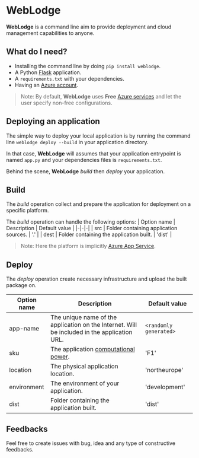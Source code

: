 # WebLodge

**WebLodge** is a command line aim to provide deployment and cloud management capabilities to anyone.

## What do I need?

- Installing the command line by doing `pip install weblodge`.
- A Python [Flask](https://flask.palletsprojects.com/en/2.3.x/) application.
- A `requirements.txt` with your dependencies. 
- Having an [Azure account](https://azure.microsoft.com/en-us/free).

> Note: By default, **WebLodge** uses **Free** [Azure services](https://azure.microsoft.com/en-us/pricing/free-services) and let the user specify non-free configurations.


## Deploying an application

The simple way to deploy your local application is by running the command line `weblodge deploy --build` in your application directory.

In that case, **WebLodge** will assumes that your application entrypoint is named `app.py` and your dependencies files is `requirements.txt`.

Behind the scene, **WebLodge** *build* then *deploy* your application.

## Build

The *build* operation collect and prepare the application for deployment on a specific platform.

The *build* operation can handle the following options:
| Option name | Description | Default value |
|-|-|-|
| src | Folder containing application sources. | '.' |
| dest | Folder containing the application built. | 'dist' |

> Note: Here the platform is implicitly [Azure App Service](https://azure.microsoft.com/en-us/products/app-service/web).


## Deploy

The *deploy* operation create necessary infrastructure and upload the built package on.

| Option name | Description | Default value |
|-|-|-|
| app-name | The unique name of the application on the Internet. Will be included in the application URL. | `<randomly generated>` |
| sku | The application [computational power](https://azure.microsoft.com/en-us/pricing/details/app-service/linux/). | 'F1' |
| location | The physical application location. | 'northeurope' |
| environment | The environment of your application. | 'development' |
| dist | Folder containing the application built. | 'dist' |


## Feedbacks

Feel free to create issues with bug, idea and any type of constructive feedbacks.
